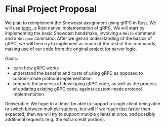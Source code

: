 # Final Project Proposal

<!-- Write up a brief description of the project you want to
implement and submit it on Gradescope. Your proposal writeup need not be more than a couple
of paragraphs: just describe what you’re thinking of doing, what you hope to achieve as a final
deliverable, and how you intend to get started. -->

We plan to reimplement the Snowcast assignment using gRPC in Rust. We will use [tonic](https://github.com/hyperium/tonic), a Rust native implementation of gRPC. We will start by implementing the basic Snowcast handshake, involving a `Hello` command and a `Welcome` command. After we get an understanding of the basics of gRPC, we will then try to implement as much of the rest of the commands, making use of our code from the original project for server logic.

Goals:
- learn how gRPC works
- understand the benefits and costs of using gRPC as opposed to custom-made protocol implementation
- compare the process of developing gRPC code, as well as the process of updating existing gRPC code, against custom-made protocol implementation

Deliverable: We hope to at least be able to support a single client being able to switch between multiple stations, but will if we reach that faster than expected, then we will try to support mutiple clients at once, and possibly additional requests (e.g. the extra credit portion).



